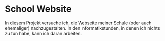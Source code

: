 # School Website
In diesem Projekt versuche ich, die Webseite meiner Schule (oder auch ehemaliger) nachzugestalten. In den Informatikstunden, in denen ich nichts zu tun habe, kann ich daran arbeiten. 
